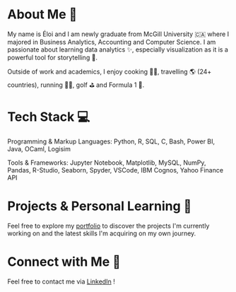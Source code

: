 # About Me 🌱
My name is Éloi and I am newly graduate from McGill University 🇨🇦 where I majored in Business Analytics, Accounting and Computer Science. 
I am passionate about learning data analytics ✨, especially visualization as it is a powerful tool for storytelling 📖.

Outside of work and academics, I enjoy cooking 🧑‍🍳, travelling 🌎 (24+ countries), running 🏃‍♂️, golf ⛳ and Formula 1 🏁.  

# Tech Stack 💻
Programming & Markup Languages: Python, R, SQL, C, Bash, Power BI, Java, OCaml, Logisim

Tools & Frameworks: Jupyter Notebook, Matplotlib, MySQL, NumPy, Pandas, R-Studio, Seaborn, Spyder, VSCode, IBM Cognos, Yahoo Finance API

# Projects & Personal Learning 🚀
Feel free to explore my [portfolio](https://github.com/eloidall/portfolio) to discover the projects I'm currently working on and the latest skills I'm acquiring on my own journey.

# Connect with Me 🤝
Feel free to contact me via [LinkedIn](https://www.linkedin.com/in/eloidallaire/) !
